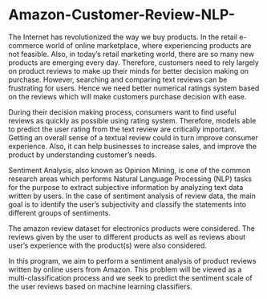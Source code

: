 # Amazon-Customer-Review-NLP-
The Internet has revolutionized the way we buy products. In the retail e-commerce world of online marketplace, where experiencing products are not feasible. Also, in today’s retail marketing world, there are so many new products are emerging every day. Therefore, customers need to rely largely on product reviews to make up their minds for better decision making on purchase. However, searching and comparing text reviews can be frustrating for users. Hence we need better numerical ratings system based on the reviews which will make customers purchase decision with ease.

During their decision making process, consumers want to find useful reviews as quickly as possible using rating system. Therefore, models able to predict the user rating from the text review are critically important. Getting an overall sense of a textual review could in turn improve consumer experience. Also, it can help businesses to increase sales, and improve the product by understanding customer’s needs.

Sentiment Analysis, also known as Opinion Mining, is one of the common research areas which performs Natural Language Processing (NLP) tasks for the purpose to extract subjective information by analyzing text data written by users. In the case of sentiment analysis of review data, the main goal is to identify the user’s subjectivity and classify the statements into different groups of sentiments.

The amazon review dataset for electronics products were considered. The reviews given by the user to different products as well as reviews about user’s experience with the product(s) were also considered.

In this program, we aim to perform a sentiment analysis of product reviews written by online users from Amazon. This problem will be viewed as a multi-classification process and we seek to predict the sentiment scale of the user reviews based on machine learning classifiers.
